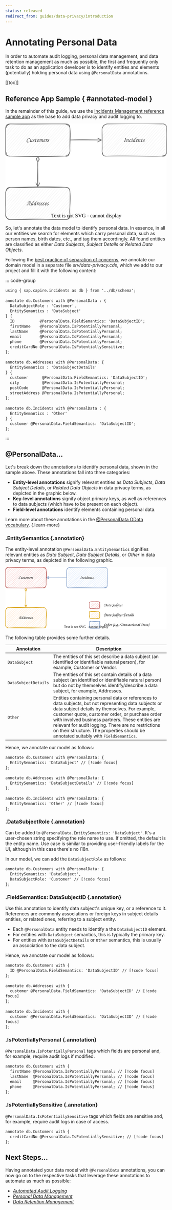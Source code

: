 ```yaml
---
status: released
redirect_from: guides/data-privacy/introduction
---
```


<style>
    .annotation::before { content: '@PersonalData '; color: grey; }
    .annotation { font-style: italic; }
</style>




# Annotating Personal Data

In order to automate audit logging, personal data management, and data retention management as much as possible, the first and frequently only task to do as an application developer is to identify entities and elements (potentially) holding personal data using `@PersonalData` annotations.

[[toc]]



## Reference App Sample { #annotated-model }

In the remainder of this guide, we use the [Incidents Management reference sample app](https://github.com/cap-js/incidents-app) as the base to add data privacy and audit logging to.



<img src="./assets/Incidents-App.drawio.svg" style="zoom:111%;" />

So, let's annotate the data model to identify personal data. In essence, in all our entities we search for elements which carry personal data, such as person names, birth dates, etc., and tag them accordingly. All found entities are classified as either *Data Subjects*, *Subject Details* or *Related Data Objects*.

Following the [best practice of separation of concerns](../domain-modeling#separation-of-concerns), we annotate our domain model in a separate file *srv/data-privacy.cds*, which we add to our project and fill it with the following content:

::: code-group

```cds [srv/data-privacy.cds]
using { sap.capire.incidents as db } from '../db/schema';

annotate db.Customers with @PersonalData : {
  DataSubjectRole : 'Customer',
  EntitySemantics : 'DataSubject'
} {
  ID           @PersonalData.FieldSemantics: 'DataSubjectID';
  firstName    @PersonalData.IsPotentiallyPersonal;
  lastName     @PersonalData.IsPotentiallyPersonal;
  email        @PersonalData.IsPotentiallyPersonal;
  phone        @PersonalData.IsPotentiallyPersonal;
  creditCardNo @PersonalData.IsPotentiallySensitive;
};

annotate db.Addresses with @PersonalData: {
  EntitySemantics : 'DataSubjectDetails'
} {
  customer      @PersonalData.FieldSemantics: 'DataSubjectID';
  city          @PersonalData.IsPotentiallyPersonal;
  postCode      @PersonalData.IsPotentiallyPersonal;
  streetAddress @PersonalData.IsPotentiallyPersonal;
};

annotate db.Incidents with @PersonalData : {
  EntitySemantics : 'Other'
} {
  customer @PersonalData.FieldSemantics: 'DataSubjectID';
};
```

:::



## @PersonalData...

Let's break down the annotations to identify personal data, shown in the sample above. These annotations fall into three categories:

- **Entity-level annotations** signify relevant entities as *Data Subjects*, *Data Subject Details*, or *Related Data Objects* in data privacy terms, as depicted in the graphic below.
- **Key-level annotations** signify object primary keys, as well as references to data subjects (which have to be present on each object).
- **Field-level annotations** identify elements containing personal data.

Learn more about these annotations in the [@PersonalData OData vocabulary](https://github.com/SAP/odata-vocabularies/blob/main/vocabularies/PersonalData.md). {.learn-more}

### .EntitySemantics {.annotation}

The entity-level annotation `@PersonalData.EntitySemantics` signifies relevant entities as *Data Subject*, *Data Subject Details*, or *Other* in data privacy terms, as depicted in the following graphic.

<img src="./assets/Data-Subjects.drawio.svg" alt="Data Subjects.drawio" style="zoom:111%;" />

The following table provides some further details.

Annotation            | Description
--------------------- | -------------
`DataSubject`         | The entities of this set describe a data subject (an identified or identifiable natural person), for example, Customer or Vendor.
`DataSubjectDetails`  | The entities of this set contain details of a data subject (an identified or identifiable natural person) but do not by themselves identify/describe a data subject, for example, Addresses.
`Other`               | Entities containing personal data or references to data subjects, but not representing data subjects or data subject details by themselves. For example, customer quote, customer order, or purchase order with involved business partners. These entities are relevant for audit logging. There are no restrictions on their structure. The properties should be annotated suitably with `FieldSemantics`.

Hence, we annotate our model as follows:

```cds
annotate db.Customers with @PersonalData: {
  EntitySemantics: 'DataSubject' // [!code focus]
};

annotate db.Addresses with @PersonalData: {
  EntitySemantics: 'DataSubjectDetails' // [!code focus]
};

annotate db.Incidents with @PersonalData: {
  EntitySemantics: 'Other' // [!code focus]
};
```



### .DataSubjectRole {.annotation}

Can be added to `@PersonalData.EntitySemantics: 'DataSubject'`. It's a user-chosen string specifying the role name to use. If omitted, the default is the entity name. Use case is similar to providing user-friendly labels for the UI, although in this case there's no i18n.

In our model, we can add the `DataSubjectRole` as follows:

```cds
annotate db.Customers with @PersonalData: {
  EntitySemantics: 'DataSubject',
  DataSubjectRole: 'Customer' // [!code focus]
};
```



### .FieldSemantics: DataSubjectID {.annotation}

Use this annotation to identify data subject's unique key, or a reference to it. References are commonly associations or foreign keys in subject details entities, or related ones, referring to a subject entity.

- Each `@PersonalData` entity needs to identify a  the `DataSubjectID` element.
- For entities with `DataSubject` semantics, this is typically the primary key.
- For entities with `DataSubjectDetails` or `Other`  semantics, this is usually an association to the data subject.

Hence, we annotate our model as follows:

```cds
annotate db.Customers with {
  ID @PersonalData.FieldSemantics: 'DataSubjectID' // [!code focus]
};

annotate db.Addresses with {
  customer @PersonalData.FieldSemantics: 'DataSubjectID' // [!code focus]
};

annotate db.Incidents with {
  customer @PersonalData.FieldSemantics: 'DataSubjectID' // [!code focus]
};
```



### .IsPotentiallyPersonal {.annotation}

`@PersonalData.IsPotentiallyPersonal` tags which fields are personal and, for example, require audit logs if modified.

```cds
annotate db.Customers with {
  firstName @PersonalData.IsPotentiallyPersonal; // [!code focus]
  lastName  @PersonalData.IsPotentiallyPersonal; // [!code focus]
  email     @PersonalData.IsPotentiallyPersonal; // [!code focus]
  phone     @PersonalData.IsPotentiallyPersonal; // [!code focus]
};
```



### .IsPotentiallySensitive {.annotation}

`@PersonalData.IsPotentiallySensitive` tags which fields are sensitive and, for example, require audit logs in case of access.

```cds
annotate db.Customers with {
  creditCardNo @PersonalData.IsPotentiallySensitive; // [!code focus]
};
```





## Next Steps...

Having annotated your data model with `@PersonalData` annotations, you can now go on to the respective tasks that leverage these annotations to automate as much as possible:

- [*Automated Audit Logging*](audit-logging)
- [*Personal Data Management*](pdm)
- [*Data Retention Management*](drm)

